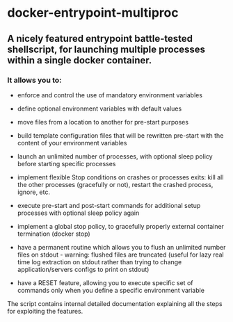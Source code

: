 # docker-entrypoint-multiproc
## A nicely featured entrypoint battle-tested shellscript, for launching multiple processes within a single docker container.

### It allows you to:

- enforce and control the use of mandatory environment variables

- define optional environment variables with default values

- move files from a location to another for pre-start purposes

- build template configuration files that will be rewritten pre-start with the content of your environment variables

- launch an unlimited number of processes, with optional sleep policy before starting specific processes

- implement flexible Stop conditions on crashes or processes exits: kill all the other processes (gracefully or not), restart the crashed process, ignore, etc.

- execute pre-start and post-start commands for additional setup processes with optional sleep policy again

- implement a global stop policy, to gracefully properly external container termination (docker stop)

- have a permanent routine which allows you to flush an unlimited number files on stdout - warning: flushed files are truncated (useful for lazy real time log extraction on stdout rather than trying to change application/servers configs to print on stdout)

- have a RESET feature, allowing you to execute specific set of commands only when you define a specific environment variable

The script contains internal detailed documentation explaining all the steps for exploiting the features.
